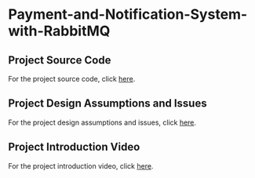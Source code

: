 # Payment-and-Notification-System-with-RabbitMQ

## Project Source Code
For the project source code, click [here](https://github.com/ibrahimozdemir1/Payment-and-Notification-System-with-RabbitMQ).

## Project Design Assumptions and Issues
For the project design assumptions and issues, click [here](https://drive.google.com/file/d/17WEC27p3DJFDwrAuFz959YyIKYdf3G-j/view?usp=sharing).

## Project Introduction Video
For the project introduction video, click [here](https://youtu.be/EhvOGAnaew8).
